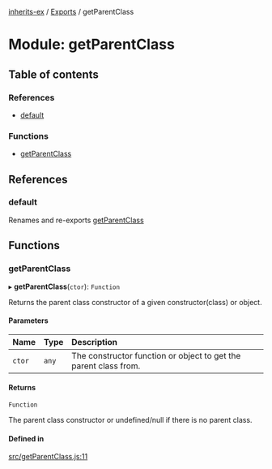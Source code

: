 [inherits-ex](../README.md) / [Exports](../modules.md) / getParentClass

# Module: getParentClass

## Table of contents

### References

- [default](getParentClass.md#default)

### Functions

- [getParentClass](getParentClass.md#getparentclass)

## References

### default

Renames and re-exports [getParentClass](getParentClass.md#getparentclass)

## Functions

### getParentClass

▸ **getParentClass**(`ctor`): `Function`

Returns the parent class constructor of a given constructor(class) or object.

#### Parameters

| Name | Type | Description |
| :------ | :------ | :------ |
| `ctor` | `any` | The constructor function or object to get the parent class from. |

#### Returns

`Function`

The parent class constructor or undefined/null if there is no parent class.

#### Defined in

[src/getParentClass.js:11](https://github.com/snowyu/inherits-ex.js/blob/eff18e3/src/getParentClass.js#L11)
